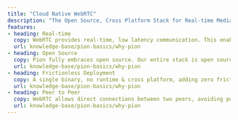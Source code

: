 ```yaml
---
title: "Cloud Native WebRTC"
description: "The Open Source, Cross Platform Stack for Real-time Media and Data Communication."
features:
- heading: Real-time
  copy: WebRTC provides real-time, low latency communication. This enables time sensitive use-cases including video conferencing and video games.
  url: knowledge-base/pion-basics/why-pion
- heading: Open Source
  copy: Pion fully embraces open source. Our entire stack is open source and has a vibrant community of contributors, maintainers and users. We actively encourage and mentor contributions. Feel free to open a ticket or pull request in on of our repositories. Let us know about your project. We're always looking to help people building on our tools.
  url: knowledge-base/pion-basics/why-pion
- heading: Frictionless Deployment
  copy: A single binary, no runtime & cross platform, adding zero friction to your project's deployment! All this is possible because the entire Pion stack is written in Go.
  url: knowledge-base/pion-basics/why-pion
- heading: Peer to Peer
  copy: WebRTC allows direct connections between two peers, avoiding potentially costly relay servers.
  url: knowledge-base/pion-basics/why-pion
---
```

